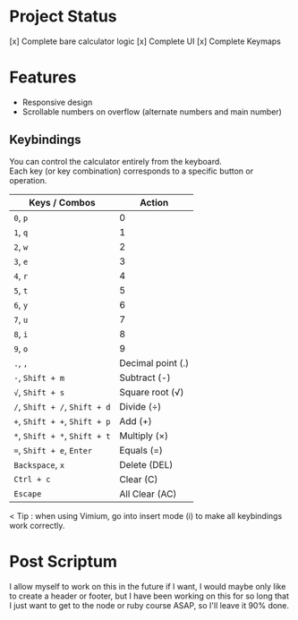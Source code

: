 # Project Status
[x] Complete bare calculator logic
[x] Complete UI
[x] Complete Keymaps

# Features
- Responsive design
- Scrollable numbers on overflow (alternate numbers and main number)

## Keybindings

You can control the calculator entirely from the keyboard.  
Each key (or key combination) corresponds to a specific button or operation.

| Keys / Combos | Action |
|----------------|---------|
| `0`, `p` | 0 |
| `1`, `q` | 1 |
| `2`, `w` | 2 |
| `3`, `e` | 3 |
| `4`, `r` | 4 |
| `5`, `t` | 5 |
| `6`, `y` | 6 |
| `7`, `u` | 7 |
| `8`, `i` | 8 |
| `9`, `o` | 9 |
| `.`, `,` | Decimal point (.) |
| `-`, `Shift + m` | Subtract (-) |
| `√`, `Shift + s` | Square root (√) |
| `/`, `Shift + /`, `Shift + d` | Divide (÷) |
| `+`, `Shift + +`, `Shift + p` | Add (+) |
| `*`, `Shift + *`, `Shift + t` | Multiply (×) |
| `=`, `Shift + e`, `Enter` | Equals (=) |
| `Backspace`, `x` | Delete (DEL) |
| `Ctrl + c` | Clear (C) |
| `Escape` | All Clear (AC) |

< Tip : when using Vimium, go into insert mode (i) to make all keybindings work correctly.

# Post Scriptum
I allow myself to work on this in the future if I want,
I would maybe only like to create a header or footer,
but I have been working on this for so long that I just want
to get to the node or ruby course ASAP, so I'll leave it 90% done.
